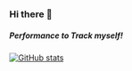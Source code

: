 ### Hi there 👋

##### Performance to Track myself!
[![GitHub stats](https://github-readme-stats.vercel.app/api?username=hem1t&theme=transparent)](https://github.com/anuraghazra/github-readme-stats)
<!--
**hem1t/hem1t** is a ✨ _special_ ✨ repository because its `README.md` (this file) appears on your GitHub profile.

Here are some ideas to get you started:

- 🔭 I’m currently working on ...
- 🌱 I’m currently learning ...
- 👯 I’m looking to collaborate on ...
- 🤔 I’m looking for help with ...
- 💬 Ask me about ...
- 📫 How to reach me: ...
- 😄 Pronouns: ...
- ⚡ Fun fact: ...
-->
